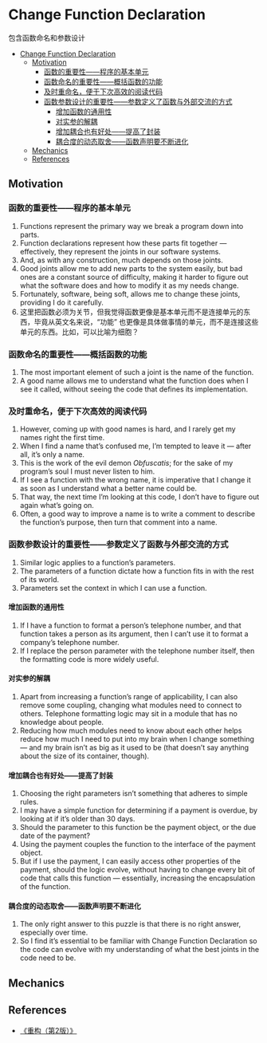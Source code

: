 # Change Function Declaration

包含函数命名和参数设计


<!-- TOC -->

- [Change Function Declaration](#change-function-declaration)
    - [Motivation](#motivation)
        - [函数的重要性——程序的基本单元](#函数的重要性程序的基本单元)
        - [函数命名的重要性——概括函数的功能](#函数命名的重要性概括函数的功能)
        - [及时重命名，便于下次高效的阅读代码](#及时重命名便于下次高效的阅读代码)
        - [函数参数设计的重要性——参数定义了函数与外部交流的方式](#函数参数设计的重要性参数定义了函数与外部交流的方式)
            - [增加函数的通用性](#增加函数的通用性)
            - [对实参的解耦](#对实参的解耦)
            - [增加耦合也有好处——提高了封装](#增加耦合也有好处提高了封装)
            - [耦合度的动态取舍——函数声明要不断进化](#耦合度的动态取舍函数声明要不断进化)
    - [Mechanics](#mechanics)
    - [References](#references)

<!-- /TOC -->


## Motivation
### 函数的重要性——程序的基本单元
1. Functions represent the primary way we break a program down into parts. 
2. Function declarations represent how these parts fit together — effectively, they represent the joints in our software systems. 
3. And, as with any construction, much depends on those joints. 
4. Good joints allow me to add new parts to the system easily, but bad ones are a constant source of difficulty, making it harder to figure out what the software does and how to modify it as my needs change. 
5. Fortunately, software, being soft, allows me to change these joints, providing I do it carefully.
6. 这里把函数必须为关节，但我觉得函数更像是基本单元而不是连接单元的东西，毕竟从英文名来说，“功能” 也更像是具体做事情的单元，而不是连接这些单元的东西。比如，可以比喻为细胞？

### 函数命名的重要性——概括函数的功能
1. The most important element of such a joint is the name of the function. 
2. A good name allows me to understand what the function does when I see it called, without seeing the code that defines its implementation. 

### 及时重命名，便于下次高效的阅读代码
1. However, coming up with good names is hard, and I rarely get my names right the first time. 
2. When I find a name that’s confused me, I’m tempted to leave it — after all, it’s only a name. 
3. This is the work of the evil demon *Obfuscatis*; for the sake of my program’s soul I must never listen to him. 
4. If I see a function with the wrong name, it is imperative that I change it as soon as I understand what a better name could be. 
5. That way, the next time I’m looking at this code, I don’t have to figure out again what’s going on. 
6. Often, a good way to improve a name is to write a comment to describe the function’s purpose, then turn that comment into a name.

### 函数参数设计的重要性——参数定义了函数与外部交流的方式
1. Similar logic applies to a function’s parameters. 
2. The parameters of a function dictate how a function fits in with the rest of its world. 
3. Parameters set the context in which I can use a function. 

#### 增加函数的通用性
1. If I have a function to format a person’s telephone number, and that function takes a person as its argument, then I can’t use it to format a company’s telephone number. 
2. If I replace the person parameter with the telephone number itself, then the formatting code is more widely useful.

#### 对实参的解耦
1. Apart from increasing a function’s range of applicability, I can also remove some coupling, changing what modules need to connect to others. Telephone formatting logic may sit in a module that has no knowledge about people. 
2. Reducing how much modules need to know about each other helps reduce how much I need to put into my brain
when I change something — and my brain isn’t as big as it used to be (that doesn’t say anything about the size of its container, though).

#### 增加耦合也有好处——提高了封装
1. Choosing the right parameters isn’t something that adheres to simple rules. 
2. I may have a simple function for determining if a payment is overdue, by looking at if it’s older
than 30 days. 
3. Should the parameter to this function be the payment object, or the due date of the payment? 
4. Using the payment couples the function to the interface of the payment object. 
5. But if I use the payment, I can easily access other properties of the payment, should the logic evolve, without having to change every bit of code that calls this function — essentially, increasing the encapsulation of the function.

#### 耦合度的动态取舍——函数声明要不断进化
1. The only right answer to this puzzle is that there is no right answer, especially over time. 
2. So I find it’s essential to be familiar with Change Function Declaration so the code can evolve with my understanding of what the best joints in the code need to be.


## Mechanics


## References
* [《重构（第2版）》](https://book.douban.com/subject/33400354/)
